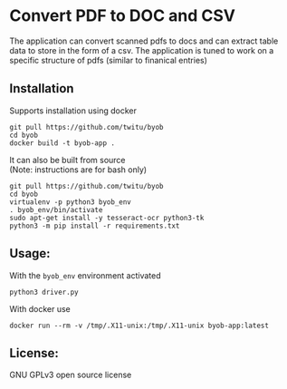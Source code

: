 # Convert PDF to DOC and CSV

The application can convert scanned pdfs to docs and can extract table data to store in the form of a csv. The application is tuned to work on a specific structure of pdfs (similar to finanical entries)

## Installation

Supports installation using docker
```
git pull https://github.com/twitu/byob
cd byob
docker build -t byob-app .
```

It can also be built from source  
(Note: instructions are for bash only)
```
git pull https://github.com/twitu/byob
cd byob
virtualenv -p python3 byob_env
. byob_env/bin/activate
sudo apt-get install -y tesseract-ocr python3-tk
python3 -m pip install -r requirements.txt
```
## Usage:

With the `byob_env` environment activated
```shell
python3 driver.py
```
With docker use
```shell
docker run --rm -v /tmp/.X11-unix:/tmp/.X11-unix byob-app:latest
```

## License:
GNU GPLv3 open source license
